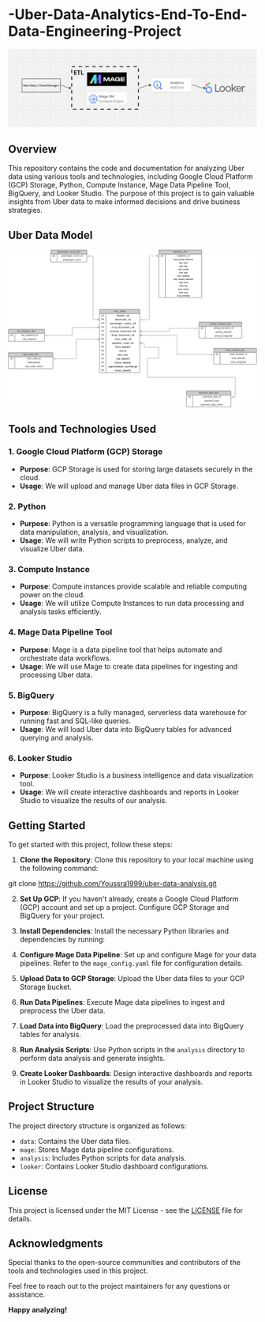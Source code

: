 # -Uber-Data-Analytics-End-To-End-Data-Engineering-Project


![Project Pipeline](image.png) 

## Overview

This repository contains the code and documentation for analyzing Uber data using various tools and technologies, including Google Cloud Platform (GCP) Storage, Python, Compute Instance, Mage Data Pipeline Tool, BigQuery, and Looker Studio. The purpose of this project is to gain valuable insights from Uber data to make informed decisions and drive business strategies.

## Uber Data Model
![Data Model](UberDataModel.png)


## Tools and Technologies Used

### 1. Google Cloud Platform (GCP) Storage

- **Purpose**: GCP Storage is used for storing large datasets securely in the cloud.
- **Usage**: We will upload and manage Uber data files in GCP Storage.

### 2. Python

- **Purpose**: Python is a versatile programming language that is used for data manipulation, analysis, and visualization.
- **Usage**: We will write Python scripts to preprocess, analyze, and visualize Uber data.

### 3. Compute Instance

- **Purpose**: Compute instances provide scalable and reliable computing power on the cloud.
- **Usage**: We will utilize Compute Instances to run data processing and analysis tasks efficiently.

### 4. Mage Data Pipeline Tool

- **Purpose**: Mage is a data pipeline tool that helps automate and orchestrate data workflows.
- **Usage**: We will use Mage to create data pipelines for ingesting and processing Uber data.

### 5. BigQuery

- **Purpose**: BigQuery is a fully managed, serverless data warehouse for running fast and SQL-like queries.
- **Usage**: We will load Uber data into BigQuery tables for advanced querying and analysis.

### 6. Looker Studio

- **Purpose**: Looker Studio is a business intelligence and data visualization tool.
- **Usage**: We will create interactive dashboards and reports in Looker Studio to visualize the results of our analysis.

## Getting Started

To get started with this project, follow these steps:

1. **Clone the Repository**: Clone this repository to your local machine using the following command:

git clone https://github.com/Youssra1999/uber-data-analysis.git 


2. **Set Up GCP**: If you haven't already, create a Google Cloud Platform (GCP) account and set up a project. Configure GCP Storage and BigQuery for your project.

3. **Install Dependencies**: Install the necessary Python libraries and dependencies by running:


4. **Configure Mage Data Pipeline**: Set up and configure Mage for your data pipelines. Refer to the `mage_config.yaml` file for configuration details.

5. **Upload Data to GCP Storage**: Upload the Uber data files to your GCP Storage bucket.

6. **Run Data Pipelines**: Execute Mage data pipelines to ingest and preprocess the Uber data.

7. **Load Data into BigQuery**: Load the preprocessed data into BigQuery tables for analysis.

8. **Run Analysis Scripts**: Use Python scripts in the `analysis` directory to perform data analysis and generate insights.

9. **Create Looker Dashboards**: Design interactive dashboards and reports in Looker Studio to visualize the results of your analysis.

## Project Structure

The project directory structure is organized as follows:

- `data`: Contains the Uber data files.
- `mage`: Stores Mage data pipeline configurations.
- `analysis`: Includes Python scripts for data analysis.
- `looker`: Contains Looker Studio dashboard configurations.

## License

This project is licensed under the MIT License - see the [LICENSE](LICENSE) file for details.

## Acknowledgments

Special thanks to the open-source communities and contributors of the tools and technologies used in this project.

Feel free to reach out to the project maintainers for any questions or assistance.

**Happy analyzing!**
